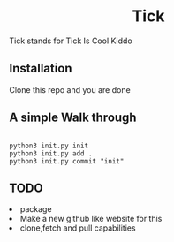 <h1 align="center">Tick</h1>
<p>Tick stands for Tick Is Cool Kiddo

<h2> Installation</h2>
<p>Clone this repo and you are done</p>
<h2>A simple Walk through</h2>

```

python3 init.py init  
python3 init.py add . 
python3 init.py commit "init" 

```

<h2>TODO</h2>
<li>package</li>
<li>Make a new github like website for this </li>
<li>clone,fetch and pull capabilities</li>
